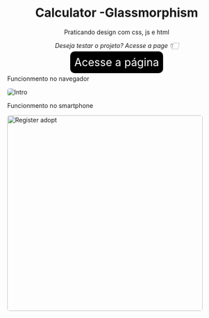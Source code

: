 <h1 align="center">
  Calculator -Glassmorphism
</h1>

<p align="center">Praticando design com css, js e html </p>

<p align="center"><i>Deseja testar o projeto? Acesse a page 👇🏻</i> </p>
 <div align="center" ><a href="https://helderlim.github.io/Calculator-Glassmorphism/" style="
 text-decoration: none; 
 font-size: 25px; color: white; 
 background-color: black; 
 border-radius: 10px;
 padding: 10px " 
 >Acesse a página</a></div> 
</p>
<p align="center">

  <p>Funcionmento no navegador</p>
    <img style="border-radius: 5px"  src="https://i.imgur.com/3Bm7yy7.gif" alt="Intro">
 


  <p>Funcionmento no smartphone</p>
    <img  style="border-radius: 5px" height="450" src="https://i.imgur.com/oVX6mX5.gifv" alt="Register adopt">  
</p>

